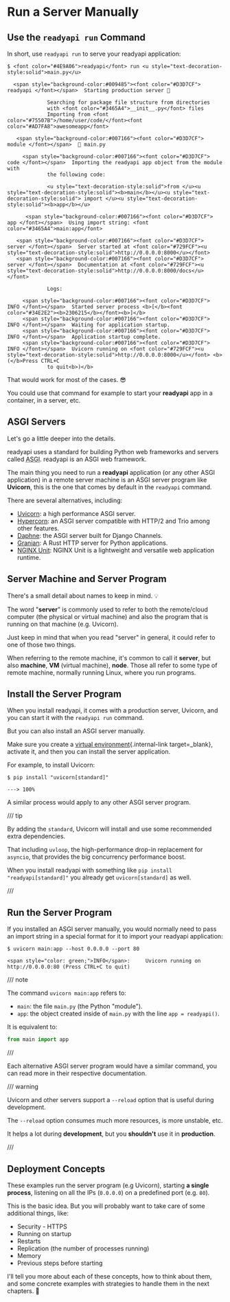 # Run a Server Manually

## Use the `readyapi run` Command

In short, use `readyapi run` to serve your readyapi application:

<div class="termy">

```console
$ <font color="#4E9A06">readyapi</font> run <u style="text-decoration-style:solid">main.py</u>

  <span style="background-color:#009485"><font color="#D3D7CF"> readyapi </font></span>  Starting production server 🚀

             Searching for package file structure from directories
             with <font color="#3465A4">__init__.py</font> files
             Importing from <font color="#75507B">/home/user/code/</font><font color="#AD7FA8">awesomeapp</font>

   <span style="background-color:#007166"><font color="#D3D7CF"> module </font></span>  🐍 main.py

     <span style="background-color:#007166"><font color="#D3D7CF"> code </font></span>  Importing the readyapi app object from the module with
             the following code:

             <u style="text-decoration-style:solid">from </u><u style="text-decoration-style:solid"><b>main</b></u><u style="text-decoration-style:solid"> import </u><u style="text-decoration-style:solid"><b>app</b></u>

      <span style="background-color:#007166"><font color="#D3D7CF"> app </font></span>  Using import string: <font color="#3465A4">main:app</font>

   <span style="background-color:#007166"><font color="#D3D7CF"> server </font></span>  Server started at <font color="#729FCF"><u style="text-decoration-style:solid">http://0.0.0.0:8000</u></font>
   <span style="background-color:#007166"><font color="#D3D7CF"> server </font></span>  Documentation at <font color="#729FCF"><u style="text-decoration-style:solid">http://0.0.0.0:8000/docs</u></font>

             Logs:

     <span style="background-color:#007166"><font color="#D3D7CF"> INFO </font></span>  Started server process <b>[</b><font color="#34E2E2"><b>2306215</b></font><b>]</b>
     <span style="background-color:#007166"><font color="#D3D7CF"> INFO </font></span>  Waiting for application startup.
     <span style="background-color:#007166"><font color="#D3D7CF"> INFO </font></span>  Application startup complete.
     <span style="background-color:#007166"><font color="#D3D7CF"> INFO </font></span>  Uvicorn running on <font color="#729FCF"><u style="text-decoration-style:solid">http://0.0.0.0:8000</u></font> <b>(</b>Press CTRL+C
             to quit<b>)</b>
```

</div>

That would work for most of the cases. 😎

You could use that command for example to start your **readyapi** app in a container, in a server, etc.

## ASGI Servers

Let's go a little deeper into the details.

readyapi uses a standard for building Python web frameworks and servers called <abbr title="Asynchronous Server Gateway Interface">ASGI</abbr>. readyapi is an ASGI web framework.

The main thing you need to run a **readyapi** application (or any other ASGI application) in a remote server machine is an ASGI server program like **Uvicorn**, this is the one that comes by default in the `readyapi` command.

There are several alternatives, including:

* <a href="https://www.uvicorn.org/" class="external-link" target="_blank">Uvicorn</a>: a high performance ASGI server.
* <a href="https://hypercorn.readthedocs.io/" class="external-link" target="_blank">Hypercorn</a>: an ASGI server compatible with HTTP/2 and Trio among other features.
* <a href="https://github.com/django/daphne" class="external-link" target="_blank">Daphne</a>: the ASGI server built for Django Channels.
* <a href="https://github.com/emmett-framework/granian" class="external-link" target="_blank">Granian</a>: A Rust HTTP server for Python applications.
* <a href="https://unit.nginx.org/howto/readyapi/" class="external-link" target="_blank">NGINX Unit</a>: NGINX Unit is a lightweight and versatile web application runtime.

## Server Machine and Server Program

There's a small detail about names to keep in mind. 💡

The word "**server**" is commonly used to refer to both the remote/cloud computer (the physical or virtual machine) and also the program that is running on that machine (e.g. Uvicorn).

Just keep in mind that when you read "server" in general, it could refer to one of those two things.

When referring to the remote machine, it's common to call it **server**, but also **machine**, **VM** (virtual machine), **node**. Those all refer to some type of remote machine, normally running Linux, where you run programs.

## Install the Server Program

When you install readyapi, it comes with a production server, Uvicorn, and you can start it with the `readyapi run` command.

But you can also install an ASGI server manually.

Make sure you create a [virtual environment](../virtual-environments.md){.internal-link target=_blank}, activate it, and then you can install the server application.

For example, to install Uvicorn:

<div class="termy">

```console
$ pip install "uvicorn[standard]"

---> 100%
```

</div>

A similar process would apply to any other ASGI server program.

/// tip

By adding the `standard`, Uvicorn will install and use some recommended extra dependencies.

That including `uvloop`, the high-performance drop-in replacement for `asyncio`, that provides the big concurrency performance boost.

When you install readyapi with something like `pip install "readyapi[standard]"` you already get `uvicorn[standard]` as well.

///

## Run the Server Program

If you installed an ASGI server manually, you would normally need to pass an import string in a special format for it to import your readyapi application:

<div class="termy">

```console
$ uvicorn main:app --host 0.0.0.0 --port 80

<span style="color: green;">INFO</span>:     Uvicorn running on http://0.0.0.0:80 (Press CTRL+C to quit)
```

</div>

/// note

The command `uvicorn main:app` refers to:

* `main`: the file `main.py` (the Python "module").
* `app`: the object created inside of `main.py` with the line `app = readyapi()`.

It is equivalent to:

```Python
from main import app
```

///

Each alternative ASGI server program would have a similar command, you can read more in their respective documentation.

/// warning

Uvicorn and other servers support a `--reload` option that is useful during development.

The `--reload` option consumes much more resources, is more unstable, etc.

It helps a lot during **development**, but you **shouldn't** use it in **production**.

///

## Deployment Concepts

These examples run the server program (e.g Uvicorn), starting **a single process**, listening on all the IPs (`0.0.0.0`) on a predefined port (e.g. `80`).

This is the basic idea. But you will probably want to take care of some additional things, like:

* Security - HTTPS
* Running on startup
* Restarts
* Replication (the number of processes running)
* Memory
* Previous steps before starting

I'll tell you more about each of these concepts, how to think about them, and some concrete examples with strategies to handle them in the next chapters. 🚀
